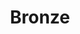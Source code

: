 ---
title: Bronze
permalink: /Bronze
type: Class
subclass-of: /GuildRank
enumeration-member: true
subclass-chain:
  - https://schema.org/Thing
  - https://schema.org/Intangible
  - https://schema.org/Enumeration
class-comment: |
  The bronze guild rank. This is the lowest guild rank.
  The next higher guild rank is <a href="/Silver" class="context-cs">Silver</a>.
---